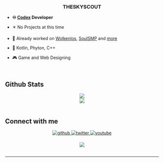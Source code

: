   
### **<div align="center">THESKYSCOUT</div>**  
  

- **♾️ [Codex](nothing) Developer**  
  

- ✴️ No Projects at this time


- 📝 Already worked on [Wolkenlos](https://linktr.ee/wolkenlos), [SoulSMP](https://disboard.org/de/server/850364001195261993) and [more](nothing)
  

- 💜 Kotlin, Phyton, C++
  

- 🎮 Game and Web Designing  
  

<br/>  


## Github Stats  
<div align="center"><img src="https://github-readme-stats.vercel.app/api?username=thescoutsky&show_icons=true&count_private=true&hide_border=true" align="center" /></div>  

<div align="center"><img src="https://github-readme-stats.vercel.app/api/top-langs/?username=thescoutsky&hide_border=true&layout=compact" align="center" /></div>  

<br/>  


## Connect with me  
<div align="center">
<a href="https://github.com/thescoutsky" target="_blank">
<img src=https://img.shields.io/badge/github-%2324292e.svg?&style=for-the-badge&logo=github&logoColor=white alt=github style="margin-bottom: 5px;" />
</a>
<a href="https://twitter.com/TheSKyScout" target="_blank">
<img src=https://img.shields.io/badge/twitter-%2300acee.svg?&style=for-the-badge&logo=twitter&logoColor=white alt=twitter style="margin-bottom: 5px;" />
</a>
<a href="https://www.youtube.com/user/https://www.youtube.com/channel/UC6R2wNQTDz20m7bJyjmr0vQ" target="_blank">
<img src=https://img.shields.io/badge/youtube-%23EE4831.svg?&style=for-the-badge&logo=youtube&logoColor=white alt=youtube style="margin-bottom: 5px;" />
</a>  
</div>  
  

<br/>  

<div align="center">
<img src="https://komarev.com/ghpvc/?username=thescoutsky&&style=flat-square" align="center" />
</div>  

<br />

----
